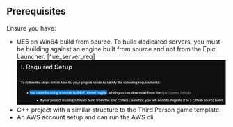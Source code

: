 ## Prerequisites
Ensure you have:
* UE5 on Win64 build from source.  To build dedicated servers, you must be building against an engine built from source and not from the Epic Launcher. [^ue_server_req]
    ![Source build warning](/images/source_build_warning.png)
* C++ project with a similar structure to the Third Person game template.
* An AWS account setup and can run the AWS cli.
